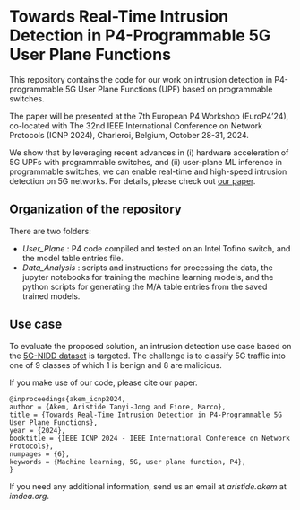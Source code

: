 # Towards Real-Time Intrusion Detection in P4-Programmable 5G User Plane Functions

 This repository contains the code for our work on intrusion detection in P4-programmable 5G User Plane Functions (UPF) based on programmable switches.

The paper will be presented at the 7th European P4 Workshop (EuroP4’24), co-located with The 32nd IEEE International Conference on Network Protocols (ICNP 2024), Charleroi, Belgium, October 28-31, 2024.

We show that by leveraging recent advances in (i) hardware acceleration of 5G UPFs with programmable switches, and (ii) user-plane ML inference in programmable switches, we can enable real-time and high-speed intrusion detection on 5G networks. For details, please check out [our paper](#).

## Organization of the repository  
There are two folders:  
- _User_Plane_ : P4 code compiled and tested on an Intel Tofino switch, and the model table entries file.
- _Data_Analysis_ : scripts and instructions for processing the data, the jupyter notebooks for training the machine learning models, and the python scripts for generating the M/A table entries from the saved trained models.

## Use case
To evaluate the proposed solution, an intrusion detection use case based on the [5G-NIDD dataset](https://ieee-dataport.org/documents/5g-nidd-comprehensive-network-intrusion-detection-dataset-generated-over-5g-wireless) is targeted. The challenge is to classify 5G traffic into one of 9 classes of which 1 is benign and 8 are malicious.

If you make use of our code, please cite our paper.

```
@inproceedings{akem_icnp2024,
author = {Akem, Aristide Tanyi-Jong and Fiore, Marco},
title = {Towards Real-Time Intrusion Detection in P4-Programmable 5G User Plane Functions},
year = {2024},
booktitle = {IEEE ICNP 2024 - IEEE International Conference on Network Protocols},
numpages = {6},
keywords = {Machine learning, 5G, user plane function, P4},
}
```

If you need any additional information, send us an email at _aristide.akem_ at _imdea.org_.